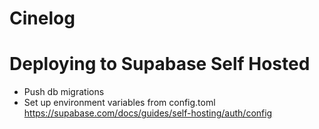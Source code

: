 # Cinelog

# Deploying to Supabase Self Hosted
- Push db migrations
- Set up environment variables from config.toml https://supabase.com/docs/guides/self-hosting/auth/config

